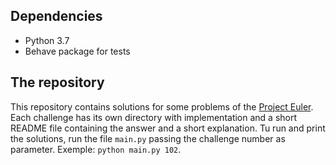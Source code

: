 ## Dependencies

* Python 3.7
* Behave package for tests

## The repository

This repository contains solutions for some problems of the [Project Euler](https://projecteuler.net/archives). Each challenge has its own directory with implementation and a short README file containing the answer and a short explanation. Tu run and print the solutions, run the file `main.py` passing the challenge number as parameter. Exemple: `python main.py 102`.
